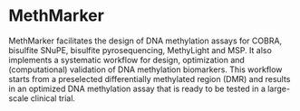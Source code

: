 # MethMarker

MethMarker facilitates the design of DNA methylation assays for COBRA, bisulfite SNuPE, bisulfite pyrosequencing, MethyLight and MSP. It also implements a systematic workflow for design, optimization and (computational) validation of DNA methylation biomarkers. This workflow starts from a preselected differentially methylated region (DMR) and results in an optimized DNA methylation assay that is ready to be tested in a large-scale clinical trial.
